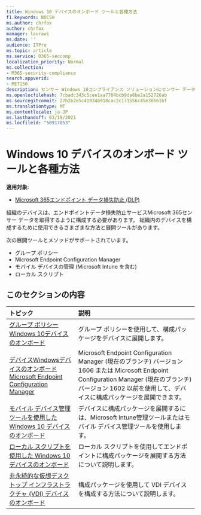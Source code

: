 ```yaml
---
title: Windows 10 デバイスのオンボード ツールと各種方法
f1.keywords: NOCSH
ms.author: chrfox
author: chrfox
manager: laurawi
ms.date: ''
audience: ITPro
ms.topic: article
ms.service: O365-seccomp
localization_priority: Normal
ms.collection:
- M365-security-compliance
search.appverid:
- MET150
description: センサー Windows 10コンプライアンス ソリューションにセンサー データを送信できるよう、Microsoft 365デバイスをオンボードする
ms.openlocfilehash: 7cbadc343c5cee1aa7704bcb9da8be2a152726ab
ms.sourcegitcommit: 27b2b2e5c41934b918cac2c171556c45e36661bf
ms.translationtype: MT
ms.contentlocale: ja-JP
ms.lasthandoff: 03/19/2021
ms.locfileid: "50917853"
---
```

# <a name="onboarding-tools-and-methods-for-windows-10-devices"></a>Windows 10 デバイスのオンボード ツールと各種方法

**適用対象:**
- [Microsoft 365エンドポイント データ損失防止 (DLP)](./endpoint-dlp-learn-about.md)

組織のデバイスは、エンドポイントデータ損失防止サービスMicrosoft 365センサー データを取得するように構成する必要があります。 組織内のデバイスを構成するために使用できるさまざまな方法と展開ツールがあります。

次の展開ツールとメソッドがサポートされています。

- グループ ポリシー
- Microsoft Endpoint Configuration Manager
- モバイル デバイスの管理 (Microsoft Intune を含む)
- ローカル スクリプト

## <a name="in-this-section"></a>このセクションの内容
トピック | 説明
:---|:---
[グループ ポリシー Windows 10デバイスのオンボード](dlp-configure-endpoints-gp.md) | グループ ポリシーを使用して、構成パッケージをデバイスに展開します。
[デバイスWindowsデバイスのオンボードMicrosoft Endpoint Configuration Manager](dlp-configure-endpoints-sccm.md) | Microsoft Endpoint Configuration Manager (現在のブランチ) バージョン 1606 または Microsoft Endpoint Configuration Manager (現在のブランチ) バージョン 1602 以前を使用して、デバイスに構成パッケージを展開できます。
[モバイル デバイス管理ツールを使用した Windows 10 デバイスのオンボード](dlp-configure-endpoints-mdm.md) | デバイスに構成パッケージを展開するには、Microsoft Intune管理ツールまたはモバイル デバイス管理ツールを使用します。
[ローカル スクリプトを使用した Windows 10 デバイスのオンボード](dlp-configure-endpoints-script.md) | ローカル スクリプトを使用してエンドポイントに構成パッケージを展開する方法について説明します。
[非永続的な仮想デスクトップ インフラストラクチャ (VDI) デバイスのオンボード](dlp-configure-endpoints-vdi.md) | 構成パッケージを使用して VDI デバイスを構成する方法について説明します。